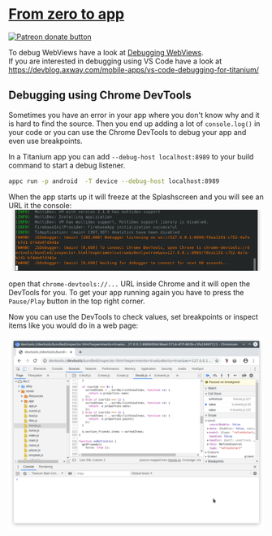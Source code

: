 # [From zero to app](https://github.com/m1ga/from_zero_to_app)

<span class="badge-patreon"><a href="https://www.patreon.com/michaelgangolf" title="Donate to this project using Patreon"><img src="https://img.shields.io/badge/patreon-donate-yellow.svg" alt="Patreon donate button" /></a></span>

To debug WebViews have a look at <a href="./debugging_webviews.md">Debugging WebViews</a>.<br/>
If you are interested in debugging using VS Code have a look at <a href="https://devblog.axway.com/mobile-apps/vs-code-debugging-for-titanium/">https://devblog.axway.com/mobile-apps/vs-code-debugging-for-titanium/</a>

## Debugging using Chrome DevTools

Sometimes you have an error in your app where you don't know why and it is hard to find the source. Then you end up adding a lot of `console.log()` in your code or you can use the Chrome DevTools to debug your app and even use breakpoints.

In a Titanium app you can add `--debug-host localhost:8989` to your build command to start a debug listener.

```bash
appc run -p android  -T device --debug-host localhost:8989
```

When the app starts up it will freeze at the Splashscreen and you will see an URL it the console:
<img src="images/chrome_1.png"/>

open that `chrome-devtools://...` URL inside Chrome and it will open the DevTools for you. To get your app running again you have to press the `Pause/Play` button in the top right corner.

Now you can use the DevTools to check values, set breakpoints or inspect items like you would do in a web page:

<img src="images/chrome_2.png"/>
